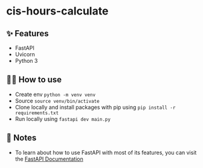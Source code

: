 # cis-hours-calculate
## ✨ Features

- FastAPI
- Uvicorn
- Python 3

## 💁‍♀️ How to use

- Create env `python -m venv venv`
- Source `source venv/bin/activate`
- Clone locally and install packages with pip using `pip install -r requirements.txt`
- Run locally using `fastapi dev main.py`

## 📝 Notes

- To learn about how to use FastAPI with most of its features, you can visit the [FastAPI Documentation](https://fastapi.tiangolo.com/tutorial/)

